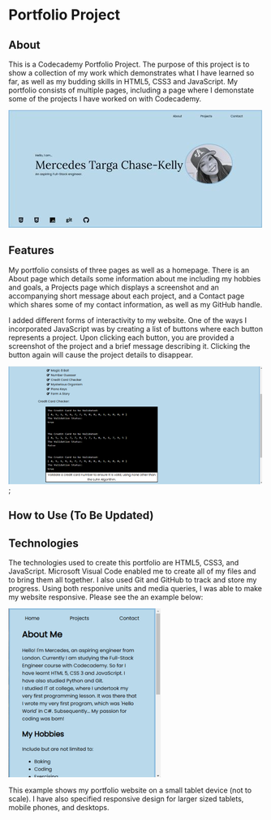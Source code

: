 # Portfolio Project

## About

This is a Codecademy Portfolio Project. The purpose of this project is to show a collection of my work which demonstrates what I have learned so far, as well as my budding skills in HTML5, CSS3 and JavaScript. My portfolio consists of multiple pages, including a page where I demonstate some of the projects I have worked on with Codecademy. 

![Homepage of Portfolio](./resources/images/homepage.jpg)

## Features

My portfolio consists of three pages as well as a homepage. There is an About page which details some information about me including my hobbies and goals, a Projects page which displays a screenshot and an accompanying short message about each project, and a Contact page which shares some of my contact information, as well as my GitHub handle.

I added different forms of interactivity to my website. One of the ways I incorporated JavaScript was by creating a list of buttons where each button represents a project. Upon clicking each button, you are provided a screenshot of the project and a brief message describing it. Clicking the button again will cause the project details to disappear.

![Example of Project](./resources/images/project-image.png);

## How to Use (To Be Updated)

## Technologies
The technologies used to create this portfolio are HTML5, CSS3, and JavaScript. Microsoft Visual Code enabled me to create all of my files and to bring them all together. I also used Git and GitHub to track and store my progress. Using both responive units and media queries, I was able to make my website responsive. Please see the an example below:

![Responsive Design](./resources/images/responsive-design.png)

This example shows my portfolio website on a small tablet device (not to scale). I have also specified responsive design for larger sized tablets, mobile phones, and desktops. <br><br>
